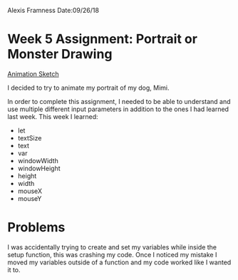 Alexis Framness
Date:09/26/18

# **Week 5 Assignment:** Portrait or Monster Drawing

[Animation Sketch](https://lexiframness.github.io/120-work/hw-5)


I decided to try to animate my portrait of my dog, Mimi.

In order to complete this assignment, I needed to be able to understand and use multiple different input parameters in addition to the ones I had learned last week. This week I learned:

- let
- textSize
- text
- var
- windowWidth
- windowHeight
- height
- width
- mouseX
- mouseY

# Problems
I was accidentally trying to create and set my variables while inside the setup function, this was crashing my code. Once I noticed my mistake I moved my variables outside of a function and my code worked like I wanted it to.

